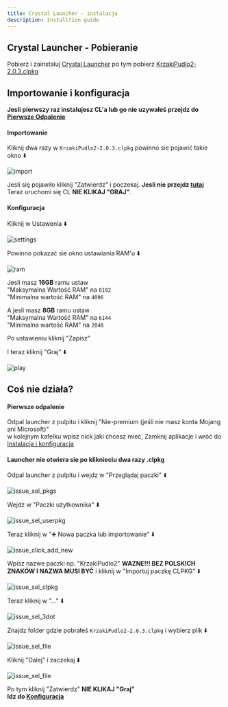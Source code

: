 ```yaml
---
title: Crystal Launcher - instalacja
description: Installtion guide
---
```


## Crystal Launcher - Pobieranie
Pobierz i zainstaluj [Crystal Launcher](https://crystal-launcher.pl/releases/redirector.php?fid=1) po tym pobierz [KrzakiPudlo2-2.0.3.clpkg](https://frog02-20559.wykr.es/KrzakiPudlo2-2.0.3.clpkg)

## Importowanie i konfiguracja
**Jesli pierwszy raz instalujesz CL'a lub go nie uzywałeś przejdz do [Pierwsze Odpalenie](#pierwsze-odpalenie)**

#### Importowanie

Kliknij dwa razy w `KrzakiPudlo2-2.0.3.clpkg` powinno sie pojawić takie okno ⬇️

![import](krzakipudlo2webpage/src/assets/kp2wp-screen/cl/import.png)

Jesli się pojawiło kliknij "Zatwierdz" i poczekaj. **Jesli nie przejdz [tutaj](#launcher-nie-otwiera-sie-po-kliknieciu-dwa-razy-clpkg)** <br>
Teraz uruchomi się CL **NIE KLIKAJ "GRAJ"**. <br>

#### Konfiguracja
Kliknij w Ustawenia ⬇️

![settings](krzakipudlo2webpage/src/assets/kp2wp-screen/cl/settings.png)

Powinno pokazać sie okno ustawiania RAM'u ⬇️

![ram](krzakipudlo2webpage/src/assets/kp2wp-screen/cl/ram.png)

Jesli masz **16GB** ramu ustaw <br>
"Maksymalna Wartość RAM" na `8192` <br>
"Minimalna wartość RAM" na `4096`

A jesli masz **8GB** ramu ustaw <br>
"Maksymalna Wartość RAM" na `6144` <br>
"Minimalna wartość RAM" na `2048`

Po ustawieniu kliknij "Zapisz" <br>

I teraz kliknij "Graj" ⬇️

![play](krzakipudlo2webpage/src/assets/kp2wp-screen/cl/play.png)


## Coś nie działa?
#### Pierwsze odpalenie
Odpal launcher z pulpitu i kliknij "Nie-premium (jeśli nie masz konta Mojang ani Microsoft)" <br>
w kolejnym kafelku wpisz nick jaki chcesz mieć, Zamknij aplikacje i wróć do [Instalacja i konfiguracja](#importowanie-i-konfiguracja)
#### Launcher nie otwiera sie po kliknieciu dwa razy .clpkg
Odpal launcher z pulpitu i wejdz w "Przeglądaj paczki" ⬇️

![issue_sel_pkgs](krzakipudlo2webpage/src/assets/kp2wp-screen/cl/issue_sel_packages.png)

Wejdz w "Paczki użytkownika" ⬇️

![issue_sel_userpkg](krzakipudlo2webpage/src/assets/kp2wp-screen/cl/issue_sel_userpkgs.png)

Teraz kliknij w "➕ Nowa paczka lub importowanie" ⬇️

![issue_click_add_new](krzakipudlo2webpage/src/assets/kp2wp-screen/cl/issue_click_add_new.png)

Wpisz nazwe paczki np. "KrzakiPudlo2" **WAZNE!!! BEZ POLSKICH ZNAKÓW I NAZWA MUSI BYĆ** i kliknij w "Importuj paczkę CLPKG" ⬇️

![issue_sel_clpkg](krzakipudlo2webpage/src/assets/kp2wp-screen/cl/issue_sel_clpkg.png)

Teraz kliknij w "..." ⬇️

![issue_sel_3dot](krzakipudlo2webpage/src/assets/kp2wp-screen/cl/issue_sel_3dot.png)

Znajdz folder gdzie pobrałeś `KrzakiPudlo2-2.0.3.clpkg` i wybierz plik ⬇️

![issue_sel_file](krzakipudlo2webpage/src/assets/kp2wp-screen/cl/issue_sel_file.png)

Kliknij "Dalej" i zaczekaj ⬇️

![issue_sel_file](krzakipudlo2webpage/src/assets/kp2wp-screen/cl/issue_click-confirm.png)

Po tym kliknij "Zatwierdz"
**NIE KLIKAJ "Graj"** <br>
**Idz do [Konfiguracja](#konfiguracja)**
